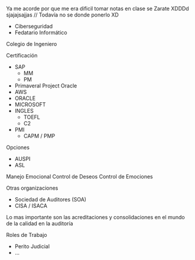 Ya me acorde por que me era dificil tomar notas en clase se Zarate XDDDd sjajajsajjas
// Todavía no se donde ponerlo XD

* Ciberseguridad
* Fedatario Informático


Colegio de Ingeniero

Certificación
- SAP
	- MM
	- PM
- Primaveral Project Oracle
- AWS
- ORACLE
- MICROSOFT
- INGLES
	- TOEFL
	- C2
- PMI
	- CAPM / PMP

Opciones
* AUSPI
* ASL

Manejo Emocional
Control de Deseos
Control de Emociones


Otras organizaciones
* Sociedad de Auditores (SOA)
* CISA / ISACA

Lo mas importante son las acreditaciones y consolidaciones en el mundo de la calidad en la auditoría

Roles de Trabajo
* Perito Judicial
* ...